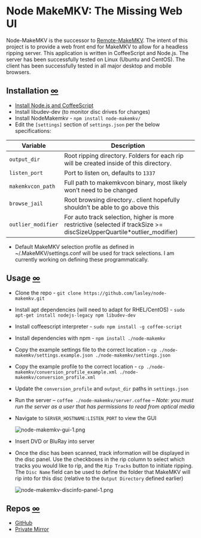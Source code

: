 # Node MakeMKV: The Missing Web UI


 Node-MakeMKV is the successor to [Remote-MakeMKV](https://blog.dlasley.net/2013/01/remote-makemkv/). The intent of this project is to provide a web front end for MakeMKV to allow for a headless ripping server. This application is written in CoffeeScript and Node.js. The server has been successfully tested on Linux (Ubuntu and CentOS). The client has been successfully tested in all major desktop and mobile browsers.
 

## Installation [∞](#installation "Link to this section")

*   [Install Node.js and CoffeeScript](https://blog.dlasley.net/2014/04/installing-node-js-and-coffeescript/)
*   Install libudev-dev (to monitor disc drives for changes)
*   Install NodeMakemkv - `npm install node-makemkv/`
*   Edit the `[settings]` section of `settings.json` per the below specifications:

Variable | Description
---------|-------------
`output_dir` | Root ripping directory. Folders for each rip will be created inside of this directory.
`listen_port` | Port to listen on, defaults to `1337`
`makemkvcon_path` | Full path to makemkvcon binary, most likely won’t need to be changed
`browse_jail` | Root browsing directory.. client hopefully shouldn’t be able to go above this
`outlier_modifier` | For auto track selection, higher is more restrictive (selected if trackSize &gt;= discSizeUpperQuartile*outlier_modifier)

*   Default MakeMKV selection profile as defined in ~/.MakeMKV/settings.conf will be used for track selections. I am currently working on defining these programmatically.

## Usage [∞](#usage "Link to this section")

*   Clone the repo - `git clone https://github.com/lasley/node-makemkv.git`

*   Install apt dependencies (will need to adapt for RHEL/CentOS) - `sudo apt-get install nodejs-legacy npm libudev-dev`

*   Install coffeescript interpreter - `sudo npm install -g coffee-script`

*   Install dependencies with npm - `npm install ./node-makemkv`

*   Copy the example settings file to the correct location - `cp ./node-makemkv/settings.example.json ./node-makemkv/settings.json`

*   Copy the example profile to the correct location - `cp ./node-makemkv/conversion_profile_example.xml ./node-makemkv/conversion_profile.xml`

*   Update the `conversion_profile` and `output_dir` paths in `settings.json`

*   Run the server – `coffee ./node-makemkv/server.coffee` – _Note: you must run the server as a user that has permissions to read from optical media_

*   Navigate to `SERVER_HOSTNAME:LISTEN_PORT` to view the GUI

    ![node-makemkv-gui-1.png](https://blog.dlasley.net/user-files/uploads/2014/04/node-makemkv-gui-1.png "node-makemkv-gui-1.png")

*   Insert DVD or BluRay into server

*   Once the disc has been scanned, track information will be displayed in the disc panel. Use the checkboxes in the rip column to select which tracks you would like to rip, and the `Rip Tracks` button to initiate ripping. The `Disc Name` field can be used to define the folder that MakeMKV will rip into for this disc (relative to the `Output Directory` defined earlier)

    ![node-makemkv-discinfo-panel-1.png](https://blog.dlasley.net/user-files/uploads/2014/04/node-makemkv-discinfo-panel-1.png "node-makemkv-discinfo-panel-1.png")

## Repos [∞](#repos "Link to this section")

*   [GitHub](https://github.com/dlasley/node-makemkv)
*   [Private Mirror](https://repo.dlasley.net/projects/VID/repos/node-makemkv/browse)
